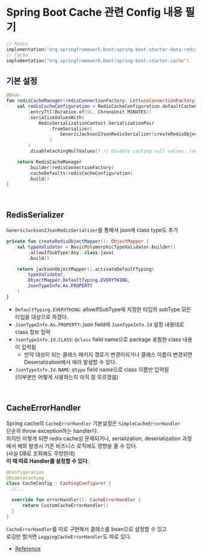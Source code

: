 # Spring Boot Cache 관련 Config 내용 필기

```kotlin
// Redis
implementation("org.springframework.boot:spring-boot-starter-data-redis")
// Cache
implementation("org.springframework.boot:spring-boot-starter-cache")
```

## 기본 설정

```kotlin
@Bean
fun redisCacheManager(redisConnectionFactory: LettuceConnectionFactory): RedisCacheManager {
    val redisCacheConfiguration = RedisCacheConfiguration.defaultCacheConfig()
        .entryTtl(Duration.of(5L, ChronoUnit.MINUTES))
        .serializeValuesWith(
            RedisSerializationContext.SerializationPair
                .fromSerializer(
                    GenericJackson2JsonRedisSerializer(createRedisObjectMapper())
                )
        )
        .disableCachingNullValues() // Disable caching null values. (null value 대해서 caching X)

    return RedisCacheManager
        .builder(redisConnectionFactory)
        .cacheDefaults(redisCacheConfiguration)
        .build()
}
```

<br> 

## RedisSerializer

`GenericJackson2JsonRedisSerializer`을 통해서 json에 class type도 추가  

```kotlin
private fun createRedisObjectMapper(): ObjectMapper {
    val typeValidator = BasicPolymorphicTypeValidator.builder()
        .allowIfSubType(Any::class.java)
        .build()

    return jacksonObjectMapper().activateDefaultTyping(
        typeValidator,
        ObjectMapper.DefaultTyping.EVERYTHING,
        JsonTypeInfo.As.PROPERTY
    )
}
```
- `DefaultTyping.EVERYTHING`: allowIfSubType에 지정한 타입의 subType 모든 타입을 대상으로 하겠다.
- `JsonTypeInfo.As.PROPERTY`: json field에 `JsonTypeInfo.Id` 설정 내용대로 class 정보 입력
- `JsonTypeInfo.Id.CLASS`: `@class` field name으로 package 포함한 class 내용이 입력됨
  - 만약 대상이 되는 클래스 패키지 경로가 변경이되거나 클래스 이름이 변경되면 Deserialization에서 에러 발생할 수 있다.
- `JsonTypeInfo.Id.NAME`: `@type` field name으로 class 이름만 입력됨  
  (이부분은 어떻게 사용하는지 아직 잘 모르겠음)

<br>

## CacheErrorHandler

Spring cache의 `CacheErrorHandler` 기본설정은 `SimpleCacheErrorHandler`  
단순히 throw exception하는 handler다.  
하지만 이렇게 되면 redis cache상 문제되거나, serialization, deserialization 과정에서 예외 발생시 기존 비즈니스 로직에도 영향을 줄 수 있다.  
(사실 DB로 조회해도 무방한데)  
**이 때 따로 Handler를 설정할 수 있다.**

```kotlin
@Configuration
@EnableCaching
class CacheConfig : CachingConfigurer {
  //...

  override fun errorHandler(): CacheErrorHandler {
      return CustomCacheErrorHandler()
  }
}
```
`CacheErrorHandler`를 따로 구현해서 클래스를 bean으로 설정할 수 있고  
로깅만 할거면 `LoggingCacheErrorHandler`도 따로 있다.

- [Reference](https://hellokoding.com/spring-caching-custom-error-handler/)